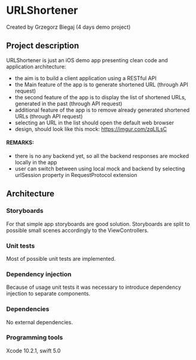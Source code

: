 # URLShortener

Created by Grzegorz Biegaj (4 days demo project)

## Project description

URLShortener is just an iOS demo app presenting clean code and application architecture:
* the aim is to build a client application using a RESTful API
* the Main feature of the app is to generate shortened URL (through API request)
* the second feature of the app is to display the list of shortened URLs, generated in the past (through API request)
* additional feature of the app is to remove already generated shortened URLs (through API request)
* selecting an URL in the list should open the default web browser
* design, should look like this mock: https://imgur.com/zqLILsC

#### REMARKS:
* there is no any backend yet, so all the backend responses are mocked locally in the app
* user can switch between using local mock and backend by selecting urlSession property in RequestProtocol extension

## Architecture

### Storyboards
For that simple app storyboards are good solution. Storyboards are split to possible small scenes accordingly to the ViewControllers.

### Unit tests
Most of possible unit tests are implemented.

### Dependency injection
Because of usage unit tests it was necessary to introduce dependency injection to separate components.

### Dependencies
No external dependencies.

### Programming tools
Xcode 10.2.1, swift 5.0
